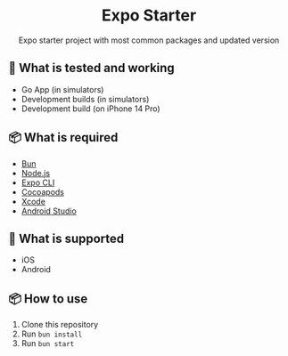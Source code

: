 <h1 align="center">Expo Starter</h1>
<p align="center">Expo starter project with most common packages and updated version</p>

## 🚀 What is tested and working

- Go App (in simulators)
- Development builds (in simulators)
- Development build (on iPhone 14 Pro)

## 📦 What is required

- [Bun](https://bun.sh/)
- [Node.js](https://nodejs.org/en/)
- [Expo CLI](https://docs.expo.io/versions/latest/workflow/expo-cli/)
- [Cocoapods](https://cocoapods.org/)
- [Xcode](https://developer.apple.com/xcode/)
- [Android Studio](https://developer.android.com/studio)

## 📱 What is supported

- iOS
- Android

## 📦 How to use

1. Clone this repository
2. Run `bun install`
3. Run `bun start`
